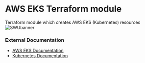 # AWS EKS Terraform module

Terraform module which creates AWS EKS (Kubernetes) resources
 ![SWUbanner](https://i1.wp.com/blog.knoldus.com/wp-content/uploads/2020/06/image-4.png?fit=803%2C287&ssl=1&is-pending-load=1)

### External Documentation

- [AWS EKS Documentation](https://docs.aws.amazon.com/eks/latest/userguide/getting-started.html)
- [Kubernetes Documentation](https://kubernetes.io/docs/home/)



